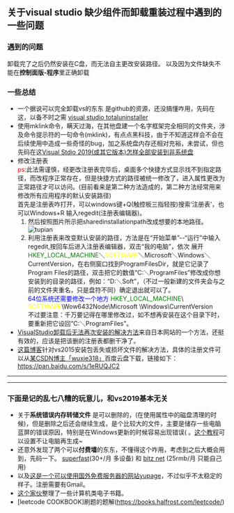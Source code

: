 ## 关于visual studio 缺少组件而卸载重装过程中遇到的一些问题
### 遇到的问题
卸载完了之后仍然安装在C盘，而无法自主更改安装路径。
以及因为文件缺失不能在**控制面版-程序**里正确卸载
### 一些总结
* 一个据说可以完全卸载vs的东东 是github的资源，还没搞懂咋用，先码在这，以备不时之需
[visual studio totaluninstaller](https://github.com/Microsoft/VisualStudioUninstaller)
* 使用mklink命令，瞒天过海，在其他盘建一个名字框架完全相同的文件夹，涉及命令提示符的一句命令(mklink)，有点点黑科技，由于不知道这样会不会在后续使用中造成一些奇怪的bug，加之系统盘内存还相对充裕，未尝试，但也先码在这[Visual Stdio 2019(或其它版本)怎样全部安装到非系统盘](https://zhuanlan.zhihu.com/p/87509706)
* 修改注册表  
 <font color = red>ps</font>:此法需谨慎，经更改注册表完毕后，桌面多个快捷方式显示找不到指定路径，而改程序正常存在，但是快捷方式的路径被统一修改了，进入属性更改为正常路径才可以访问。(目前看来是第二种方法造成的，第二种方法经常用来修改所有应用程序的默认安装路径)  
 首先是注册表咋打开，可以windows键+Q(触控板三指轻按)搜索‘注册表’，也可以Windows+R 输入regedit(注册表编辑器)。
  1. 然后按照图片所示把sharedinstallationpath改成想要的本地路径。
![tupian](https://img-blog.csdnimg.cn/20210122093019664.png?x-oss-process=image/watermark,type_ZmFuZ3poZW5naGVpdGk,shadow_10,text_aHR0cHM6Ly9ibG9nLmNzZG4ubmV0L3N3anR1c3o=,size_16,color_FFFFFF,t_70)  
  2. 利用注册表来改变默认安装的路径，方法是在“开始菜单”--“运行”中输入regedit,按回车后进入注册表编辑器，双击“我的电脑”，依次
展开<font color = green>HKEY_LOCAL_MACHINE</font>＼<font color = yellow>SOFTWARE</font>＼Microsoft＼Windows＼CurrentVersion，在右侧窗口找到ProgramFilesDir，就是它记录了Program
Files的路径，双击把它的数值“C:＼ProgramFiles”修改成你想安装到的目录的路径，例如：“D:＼Soft”，（不过一般新建的文件夹会与之前的文件夹重名，只是盘符不同）确定退出就可以了。  
  <font color = blue>64位系统还需要修改一个地方
  </font><font color = green>HKEY_LOCAL_MACHINE</font>\ <font color = yellow>SOFTWARE</font>\Wow6432Node\Microsoft
  \Windows\CurrentVersion  
  不过要注意：千万要记得在哪里修改过，如不想再安装在这个目录下时，要重新把它设回“C:＼ProgramFiles”。
* [VisualStudio卸载后无法再次安装的解决方法](https://blog.csdn.net/xwx617/article/details/58728511)来自日本网站的一个方法，还挺有效的，应该是把该删的注册表都删干净了。
* [这篇博客](http://blog.csdn.net/k0000000r/article/details/49718637)针对vs2015安装包丢失或损坏文件的解决方法，具体的注册文件可以从[某CSDN博主「wuxie318」](https://blog.csdn.net/wuxie318/article/details/78733747)百度云盘下载，链接如下：https://pan.baidu.com/s/1eRUQJC2

-------
-------

### 下面是记的乱七八糟的玩意儿，和vs2019基本无关
* 关于**系统错误内存转储文件**
是可以删除的，(在使用属性中的磁盘清理的时候)，但是删除之后还会继续生成，是个比较大的文件，主要是储存一些电脑蓝屏的错误原因，特别是在Windows更新的时候容易出现错误( 。[这个教程](https://www.bkqs.com.cn/contant1/18p74j26p4.html)可以设置不让电脑再生成~
* 还意外发现了两个可以**付费墙**的东东，不懂得这个咋用，考虑到之后大概会用到，先码一下。
[superfast](http://www.app-superfast.com/zh/)(30+/月 多设备) 和 [bitz net](https://ca.bitznet.app/?_gl=1*i2rj0u*_gcl_aw*R0NMLjE2MzA0NzQ3MTYuRUFJYUlRb2JDaE1JclpUWDRkcmE4Z0lWOTBnVkNCMlNIUUMxRUFFWUFTQUFFZ0xnWmZEX0J3RQ..#/dashboard)
(25rmb/月 只能自己用)
* 以及[这是一个可以使用国外免费服务器的网站yupage](https://cpanel.yupage.com/index.php)，不过似乎不太稳定的样子。注册需要有Gmail。
* [这个家伙](https://github.com/imarvinle/awesome-cs-books#awesome-cs-books-%E8%B6%85%E8%BF%87-200-%E6%9C%AC%E7%BB%8F%E5%85%B8%E7%9A%84%E8%AE%A1%E7%AE%97%E6%9C%BA%E4%B9%A6%E7%B1%8D%E5%88%86%E4%BA%AB)整理了一些计算机类电子书籍。
* [leetcode COOKBOOK]刷题的题解(https://books.halfrost.com/leetcode/)
  

